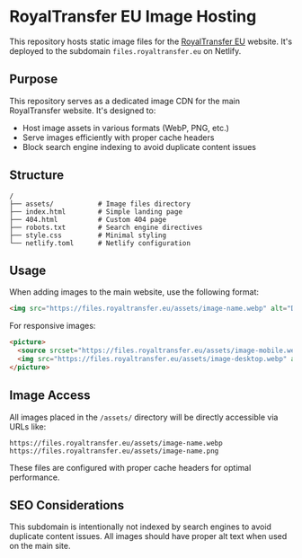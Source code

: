 # RoyalTransfer EU Image Hosting

This repository hosts static image files for the [RoyalTransfer EU](https://www.royaltransfer.eu) website. It's deployed to the subdomain `files.royaltransfer.eu` on Netlify.

## Purpose

This repository serves as a dedicated image CDN for the main RoyalTransfer website. It's designed to:

- Host image assets in various formats (WebP, PNG, etc.)
- Serve images efficiently with proper cache headers
- Block search engine indexing to avoid duplicate content issues

## Structure

```
/
├── assets/           # Image files directory
├── index.html        # Simple landing page
├── 404.html          # Custom 404 page
├── robots.txt        # Search engine directives
├── style.css         # Minimal styling
└── netlify.toml      # Netlify configuration
```

## Usage

When adding images to the main website, use the following format:

```html
<img src="https://files.royaltransfer.eu/assets/image-name.webp" alt="Descriptive alt text">
```

For responsive images:

```html
<picture>
  <source srcset="https://files.royaltransfer.eu/assets/image-mobile.webp" media="(max-width: 768px)">
  <img src="https://files.royaltransfer.eu/assets/image-desktop.webp" alt="Descriptive alt text">
</picture>
```

## Image Access

All images placed in the `/assets/` directory will be directly accessible via URLs like:
```
https://files.royaltransfer.eu/assets/image-name.webp
https://files.royaltransfer.eu/assets/image-name.png
```

These files are configured with proper cache headers for optimal performance.

## SEO Considerations

This subdomain is intentionally not indexed by search engines to avoid duplicate content issues. All images should have proper alt text when used on the main site.
